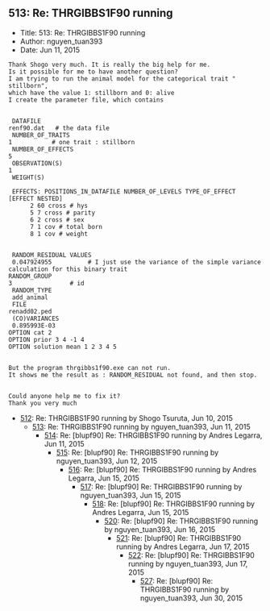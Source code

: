 ## 513: Re: THRGIBBS1F90 running

- Title: 513: Re: THRGIBBS1F90 running
- Author: nguyen_tuan393
- Date: Jun 11, 2015

```
Thank Shogo very much. It is really the big help for me.
Is it possible for me to have another question?
I am trying to run the animal model for the categorical trait " stillborn", 
which have the value 1: stillborn and 0: alive
I create the parameter file, which contains


 DATAFILE
renf90.dat	 # the data file	      
 NUMBER_OF_TRAITS
1		    # one trait : stillborn
 NUMBER_OF_EFFECTS
5
 OBSERVATION(S)
1
 WEIGHT(S)
  
 EFFECTS: POSITIONS_IN_DATAFILE NUMBER_OF_LEVELS TYPE_OF_EFFECT  [EFFECT NESTED]
      2 60 cross # hys
      5 7 cross # parity
      6 2 cross # sex
      7 1 cov # total born
      8 1 cov # weight 


 RANDOM_RESIDUAL VALUES
 0.047924955	      # I just use the variance of the simple variance calculation for this binary trait
RANDOM_GROUP
3			     # id
 RANDOM_TYPE
 add_animal
 FILE
renadd02.ped
 (CO)VARIANCES
 0.895993E-03
OPTION cat 2
OPTION prior 3 4 -1 4
OPTION solution mean 1 2 3 4 5


But the program thrgibbs1f90.exe can not run.
It shows me the result as : RANDOM_RESIDUAL not found, and then stop.


Could anyone help me to fix it?
Thank you very much
```

- [512](0512.md): Re: THRGIBBS1F90 running by Shogo Tsuruta, Jun 10, 2015
    - [513](0513.md): Re: THRGIBBS1F90 running by nguyen_tuan393, Jun 11, 2015
        - [514](0514.md): Re: [blupf90] Re: THRGIBBS1F90 running by Andres Legarra, Jun 11, 2015
            - [515](0515.md): Re: [blupf90] Re: THRGIBBS1F90 running by nguyen_tuan393, Jun 12, 2015
                - [516](0516.md): Re: [blupf90] Re: THRGIBBS1F90 running by Andres Legarra, Jun 15, 2015
                    - [517](0517.md): Re: [blupf90] Re: THRGIBBS1F90 running by nguyen_tuan393, Jun 15, 2015
                        - [518](0518.md): Re: [blupf90] Re: THRGIBBS1F90 running by Andres Legarra, Jun 15, 2015
                            - [520](0520.md): Re: [blupf90] Re: THRGIBBS1F90 running by nguyen_tuan393, Jun 16, 2015
                                - [521](0521.md): Re: [blupf90] Re: THRGIBBS1F90 running by Andres Legarra, Jun 17, 2015
                                    - [522](0522.md): Re: [blupf90] Re: THRGIBBS1F90 running by nguyen_tuan393, Jun 17, 2015
                                        - [527](0527.md): Re: [blupf90] Re: THRGIBBS1F90 running by nguyen_tuan393, Jun 30, 2015
